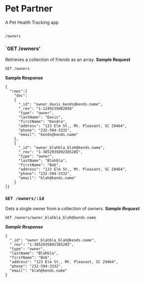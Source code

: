 # Pet Partner

A Pet Health Tracking app

##
```
/owners
```

### `GET /owners'


Retrieves a collection of friends as an array.
**Sample Request**

```
GET /owners
```

**Sample Response**
```
{
  "rows":[
    "doc":
    {
      "_id": "owner_davis_kends@kends.name",
      "_rev": "1-1249235082058"
      "type": "owner",
      "lastName": "Davis",
      "firstName": "Kendra",
      "address": "123 Elm St., Mt. Pleasant, SC 29464",
      "phone": "232-594-3332",
      "email": "kends@kends.name"
    },
    {
      "_id": "owner_blahbla_blah@kends.name",
      "_rev": "1-3852935892385285",
      "type": "owner",
      "lastName": "Blahbla",
      "firstName": "Bob",
      "address": "123 Elm St., Mt. Pleasant, SC 29464",
      "phone": "232-594-3332",
      "email": "blah@kends.name"
    }
]}
```
### `GET /owners/:id`

Gets a single owner from a collection of owners.
***Sample Request***
```
GET /owners/owner_blahbla_blah@kends.name
```
***Sample Response***
```
{
  "_id": "owner_blahbla_blah@kends.name",
  "_rev": "1-3852935892385285",
  "type": "owner",
  "lastName": "Blahbla",
  "firstName": "Bob",
  "address": "123 Elm St., Mt. Pleasant, SC 29464",
  "phone": "232-594-3332",
  "email": "blah@kends.name"
}
```
